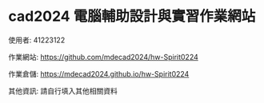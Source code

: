# cad2024 電腦輔助設計與實習作業網站



使用者: 41223122

作業網站: https://github.com/mdecad2024/hw-Spirit0224

作業倉儲: https://mdecad2024.github.io/hw-Spirit0224

其他資訊: 請自行填入其他相關資料
